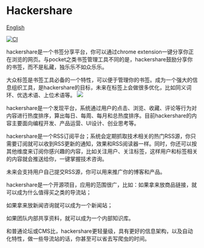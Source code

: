 # Hackershare

[English](https://github.com/hackershare/hackershare/blob/master/README.md)

[![CI](https://github.com/hackershare/hackershare/workflows/CI/badge.svg)](https://github.com/hackershare/hackershare/actions)

hackershare是一个书签分享平台，你可以通过chrome extension一键分享你正在浏览的网页。与pocket之类书签管理工具不同的是，hackershare鼓励分享你的书签，而不是私藏，独乐乐不如众乐乐。

大众标签是书签工具必备的一个特性，可以便于管理你的书签。成为一个强大的信息组织工具，是hackershare的目标，未来在标签上会做很多优化，比如同义词环、优选术语、上位术语等。
![](http://cdc.tencent.com/wp-content/uploads/2011/06/08.jpg)

hackershare是一个发现平台，系统通过用户的点击、浏览、收藏、评论等行为对内容进行热度排序，算出每日、每周、每月和总热度排序。目前hackershare的内容主要面向编程开发、产品运营、UI设计、创业思考等。

hackershare是一个RSS订阅平台；系统会定期抓取技术相关的热门RSS源，你只需要订阅就可以收到RSS更新的通知，效果和RSS阅读器一样。同时，你还可以按其他维度来订阅你感兴趣的内容，比如关注用户、关注标签，这样用户和标签相关的内容就会推送给你，一键掌握技术咨询。

未来会支持用户自己提交RSS源，你可以用来推广你的博客和产品。

hackershare是一个开源项目，应用的范围很广，比如：如果拿来放商品链接，就可以成为什么值得买之类的导流站；

如果拿来放新闻咨询就可以成为一个新闻站；

如果团队内部共享资料，就可以成为一个内部知识库。

和普通论坛或CMS比，hackershare更轻量级，具有更好的信息架构，以及自动化特性，做一些导流站的话，你甚至可以省去写爬虫的时间。